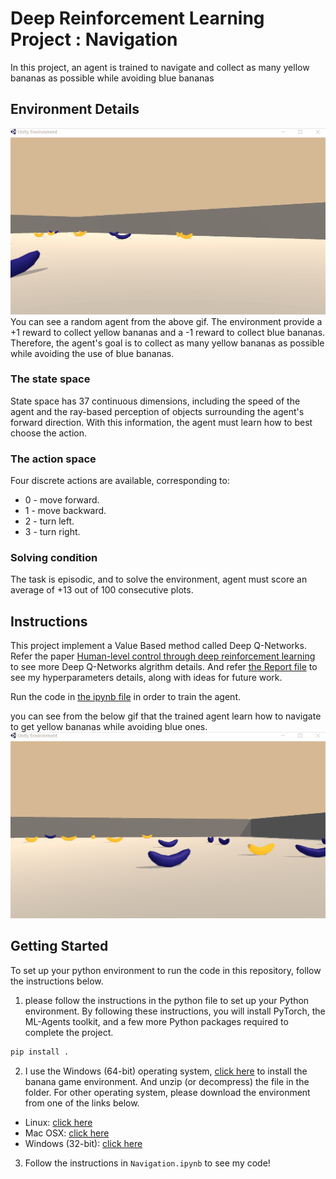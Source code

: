 [//]: # (Image References)
[gif1]: https://github.com/oliver1112/udacity-DRL-nanodegree-project-Navigation/blob/master/assets/trained%20agent.gif "Trained"
[gif2]: https://github.com/oliver1112/udacity-DRL-nanodegree-project-Navigation/blob/master/assets/random%20agent.gif "Random"

# Deep Reinforcement Learning Project : Navigation
In this project, an agent is trained to navigate and collect as many yellow bananas as possible while avoiding blue bananas

## Environment Details
![Random][gif2]
You can see a random agent from the above gif. The environment provide a +1 reward to collect yellow bananas and a -1 reward to collect blue bananas. Therefore, the agent's goal is to collect as many yellow bananas as possible while avoiding the use of blue bananas.

### The state space 
State space has 37 continuous dimensions, including the speed of the agent and the ray-based perception of objects surrounding the agent's forward direction. With this information, the agent must learn how to best choose the action.

### The action space
Four discrete actions are available, corresponding to:

- 0 - move forward.
- 1 - move backward.
- 2 - turn left.
- 3 - turn right.

### Solving condition
The task is episodic, and to solve the environment, agent must score an average of +13 out of 100 consecutive plots.

## Instructions
This project implement a Value Based method called Deep Q-Networks. Refer the paper [Human-level control through deep reinforcement learning](https://storage.googleapis.com/deepmind-media/dqn/DQNNaturePaper.pdf) to see more Deep Q-Networks algrithm details. And refer [the Report file](https://github.com/oliver1112/udacity-DRL-nanodegree-project-Navigation/blob/master/report.md) to see my hyperparameters details, along with ideas for future work.

Run the code in [the ipynb file](https://github.com/oliver1112/udacity-DRL-nanodegree-project-Navigation/blob/master/Navigation.ipynb) in order to train the agent.

you can see from the below gif that the trained agent learn how to navigate to get yellow bananas while avoiding blue ones.
![Train][gif1]

## Getting Started
To set up your python environment to run the code in this repository, follow the instructions below.


1. please follow the instructions in the python file to set up your Python environment. By following these instructions, you will install PyTorch, the ML-Agents toolkit, and a few more Python packages required to complete the project.
```bash
pip install .
```


2. I use the Windows (64-bit) operating system, [click here](https://s3-us-west-1.amazonaws.com/udacity-drlnd/P1/Banana/Banana_Windows_x86_64.zip) to install the banana game environment. And unzip (or decompress) the file in the folder.
For other operating system, please download the environment from one of the links below.
- Linux: [click here](https://s3-us-west-1.amazonaws.com/udacity-drlnd/P1/Banana/Banana_Linux.zip)
- Mac OSX: [click here](https://s3-us-west-1.amazonaws.com/udacity-drlnd/P1/Banana/Banana.app.zip)
- Windows (32-bit): [click here](https://s3-us-west-1.amazonaws.com/udacity-drlnd/P1/Banana/Banana_Windows_x86.zip)


3. Follow the instructions in `Navigation.ipynb` to see my code!  

